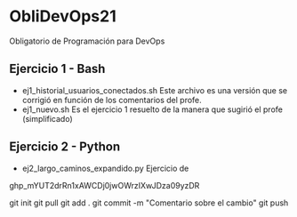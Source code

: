 # ObliDevOps21
Obligatorio de Programación para DevOps

## Ejercicio 1 - Bash
 - ej1_historial_usuarios_conectados.sh
    Este archivo es una versión que se corrigió en función de los comentarios del profe.
 - ej1_nuevo.sh
    Es el ejercicio 1 resuelto de la manera que sugirió el profe (simplificado)

## Ejercicio 2 - Python
 - ej2_largo_caminos_expandido.py
    Ejercicio de


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

git init
git pull
git add .
git commit -m "Comentario sobre el cambio"
git push

